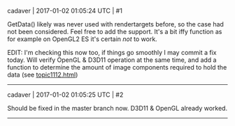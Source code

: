cadaver | 2017-01-02 01:05:24 UTC | #1

GetData() likely was never used with rendertargets before, so the case had not been considered. Feel free to add the support. It's a bit iffy function as for example on OpenGL2 ES it's certain *not* to work.

EDIT: I'm checking this now too, if things go smoothly I may commit a fix today. Will verify OpenGL & D3D11 operation at the same time, and add a function to determine the amount of image components required to hold the data (see [topic1112.html](http://discourse.urho3d.io/t/saving-rendertarget-texture-to-image/1080/1))

-------------------------

cadaver | 2017-01-02 01:05:25 UTC | #2

Should be fixed in the master branch now. D3D11 & OpenGL already worked.

-------------------------


